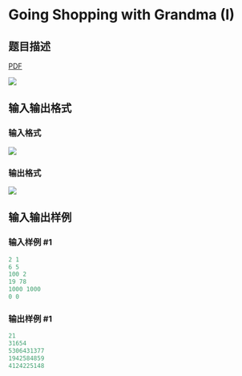 # Going Shopping with Grandma (I)

## 题目描述

[problemUrl]: https://uva.onlinejudge.org/index.php?option=com_onlinejudge&Itemid=8&category=866&page=show_problem&problem=4959

[PDF](https://uva.onlinejudge.org/external/130/p13061.pdf)

![](https://cdn.luogu.com.cn/upload/vjudge_pic/UVA13061/89cd584feee3a179d9e5863a79d38ab19ff196b3.png)

## 输入输出格式

### 输入格式

![](https://cdn.luogu.com.cn/upload/vjudge_pic/UVA13061/13afd1b0c059cb54f300a311a4e7910ee2412f63.png)

### 输出格式

![](https://cdn.luogu.com.cn/upload/vjudge_pic/UVA13061/d2e589b6dfb611b717e8668d226adecd2015a319.png)

## 输入输出样例

### 输入样例 #1

```cpp
2 1
6 5
100 2
19 78
1000 1000
0 0
```


### 输出样例 #1

```cpp
21
31654
5306431377
1942584859
4124225148
```


